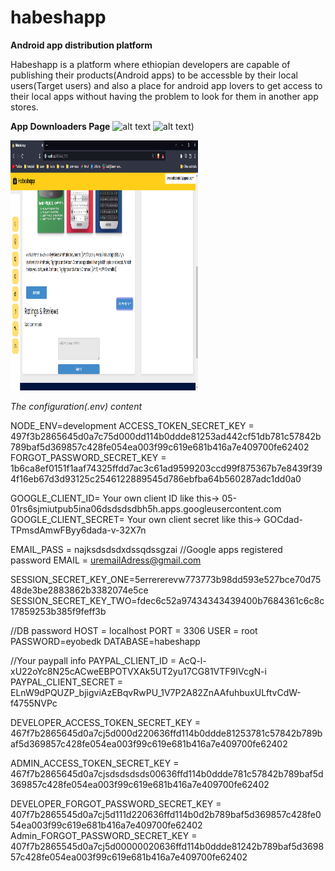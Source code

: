 # habeshapp
<b>Android app distribution platform</b>

Habeshapp is a platform where ethiopian developers are capable of publishing their products(Android apps) to be accessble by their local users(Target users)
and also a place for android app lovers to get access to their local apps without having the problem to look for them in another app stores.

<b> App Downloaders Page</b>
![alt text](https://github.com/Eyobedk/habseshapp/blob/main/screenshots/Habesha%20App%20-%20Brave%206_23_2022%204_45_29%20AM.png)
![alt text](https://github.com/Eyobedk/habseshapp/blob/main/screenshots/Habesha%20App%20-%20Brave%206_23_2022%204_54_33%20AM.png))

<img src="https://github.com/Eyobedk/habeshapp/blob/main/screenshots/Signin%20page%20-%20Brave%206_16_2022%204_07_04%20AM.png" data-canonical-src="https://github.com/Eyobedk/habeshapp/blob/main/screenshots/Signin%20page%20-%20Brave%206_16_2022%204_07_04%20AM.png" width="300" height="400" />


<i>The configuration(.env) content</i>

NODE_ENV=development
ACCESS_TOKEN_SECRET_KEY = 497f3b2865645d0a7c75d000dd114b0ddde81253ad442cf51db781c57842b789baf5d369857c428fe054ea003f99c619e681b416a7e409700fe62402
FORGOT_PASSWORD_SECRET_KEY = 1b6ca8ef0151f1aaf74325ffdd7ac3c61ad9599203ccd99f875367b7e8439f394f16eb67d3d93125c2546122889545d786ebfba64b560287adc1dd0a0

GOOGLE_CLIENT_ID= Your own client ID like this->  05-01rs6sjmiutpub5ina06dsdsdsdbh5h.apps.googleusercontent.com
GOOGLE_CLIENT_SECRET= Your own client secret like this-> GOCdad-TPmsdAmwFByy6dada-v-32X7n


EMAIL_PASS = najksdsdsdxdssqdssgzai   //Google apps registered password
EMAIL = uremailAdress@gmail.com

SESSION_SECRET_KEY_ONE=5errererevw773773b98dd593e527bce70d7548de3be2883862b3382074e5ce
SESSION_SECRET_KEY_TWO=fdec6c52a97434343439400b7684361c6c8c17859253b385f9feff3b

//DB password
HOST = localhost
PORT = 3306
USER = root
PASSWORD=eyobedk
DATABASE=habeshapp

//Your paypall info
PAYPAL_CLIENT_ID = AcQ-l-xU22oYc8N25cACweEBPOTVXAk5UT2yu17CG81VTF9IVcgN-i
PAYPAL_CLIENT_SECRET = ELnW9dPQUZP_bjigviAzEBqvRwPU_1V7P2A82ZnAAfuhbuxULftvCdW-f4755NVPc

DEVELOPER_ACCESS_TOKEN_SECRET_KEY = 467f7b2865645d0a7cj5d000d220636ffd114b0ddde81253781c57842b789baf5d369857c428fe054ea003f99c619e681b416a7e409700fe62402

ADMIN_ACCESS_TOKEN_SECRET_KEY = 467f7b2865645d0a7cjsdsdsdsds00636ffd114b0ddde781c57842b789baf5d369857c428fe054ea003f99c619e681b416a7e409700fe62402

DEVELOPER_FORGOT_PASSWORD_SECRET_KEY = 407f7b2865545d0a7cj5d111d220636ffd114b0d2b789baf5d369857c428fe054ea003f99c619e681b416a7e409700fe62402
Admin_FORGOT_PASSWORD_SECRET_KEY = 407f7b2865545d0a7cj5d00000020636ffd114b0ddde81242b789baf5d369857c428fe054ea003f99c619e681b416a7e409700fe62402


